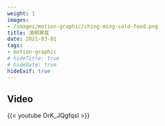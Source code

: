 ```yaml
---
weight: 1
images:
- /images/motion-graphic/ching-ming-cold-food.png
title: 清明寒食
date: 2021-03-01
tags:
- motion-graphic
# hideTitle: true
# hideDate: true
hideExif: true
---
```


## Video

{{< youtube OrK_JQgfqsI >}}
